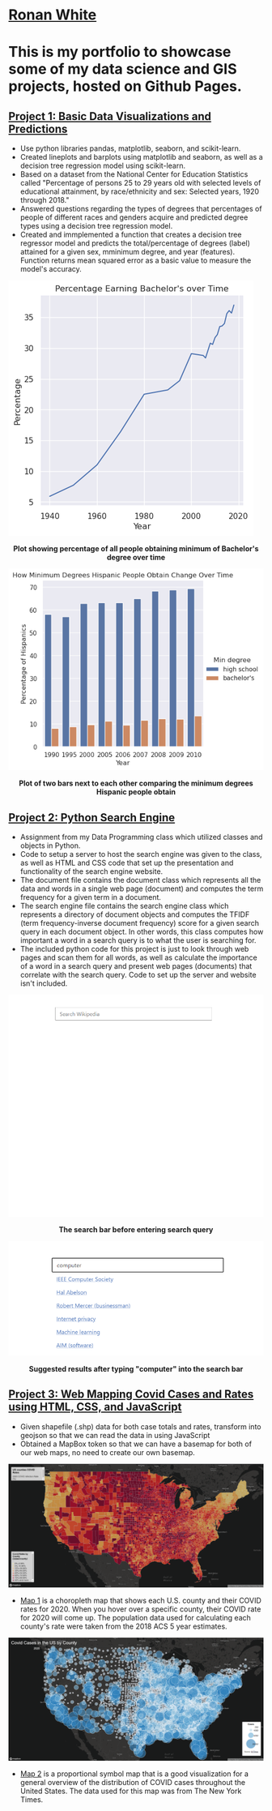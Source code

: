 # [Ronan White](https://www.linkedin.com/in/ronanwhite)

# This is my portfolio to showcase some of my data science and GIS projects, hosted on Github Pages.

## [Project 1: Basic Data Visualizations and Predictions](https://github.com/rpwhite02/Portfolio/tree/main/Project%201)
* Use python libraries pandas, matplotlib, seaborn, and scikit-learn.
* Created lineplots and barplots using matplotlib and seaborn, as well as a decision tree regression model using scikit-learn.
* Based on a dataset from the National Center for Education Statistics called "Percentage of persons 25 to 29 years old with
selected levels of educational attainment, by race/ethnicity and sex: Selected years, 1920 through 2018."
* Answered questions regarding the types of degrees that percentages of people of different races and genders acquire and predicted
degree types using a decision tree regression model.
* Created and immplemented a function that creates a decision tree regressor model and predicts the total/percentage of degrees
(label) attained for a given sex, mminimum degree, and year (features). Function returns mean squared error as a basic value
to measure the model's accuracy.

![](/images/lineplot.png)
<figcaption align = "center">
  <b> Plot showing percentage of all people obtaining minimum of Bachelor's degree over time</b>
</figcaption>


![](/images/hispanicplot.png)
<figcaption align = "center">
  <b>Plot of two bars next to each other comparing the minimum degrees Hispanic people obtain</b>
</figcaption>


## [Project 2: Python Search Engine](https://github.com/rpwhite02/Portfolio/tree/main/Project%202)
* Assignment from my Data Programming class which utilized classes and objects in Python.
* Code to setup a server to host the search engine was given to the class, as well as HTML and CSS
code that set up the presentation and functionality of the search engine website.
* The document file contains the document class which represents all the data and words in a
single web page (document) and computes the term frequency for a given term in a document.
* The search engine file contains the search engine class which represents a directory of document
objects and computes the TFIDF (term frequency-inverse document frequency) score for a given
search query in each document object. In other words, this class computes how important a word
in a search query is to what the user is searching for.
* The included python code for this project is just to look through web pages and scan them for all words, as
well as calculate the importance of a word in a search query and present web pages (documents) that
correlate with the search query. Code to set up the server and website isn't included.

![](/images/searchbar.png)
<figcaption align = "center">
  <b>The search bar before entering search query</b>
</figcaption>


![](/images/searchresults.png)
<figcaption align = "center">
  <b>Suggested results after typing "computer" into the search bar</b>
</figcaption>


## [Project 3: Web Mapping Covid Cases and Rates using HTML, CSS, and JavaScript](https://github.com/rpwhite02/Portfolio/tree/main/Project%204)
* Given shapefile (.shp) data for both case totals and rates, transform into geojson so that we can read
the data in using JavaScript
* Obtained a MapBox token so that we can have a basemap for both of our web maps, no need to create our own basemap.

![](/images/choropleth.png)

* [Map 1](https://rpwhite02.github.io/Portfolio/Project%204/map1.html) is a choropleth map that shows each U.S. county and
their COVID rates for 2020. When you hover over a specific county, their COVID rate for 2020 will come up. The population
data used for calculating each county's rate were taken from the 2018 ACS 5 year estimates.

![](/images/propsymbol.png)

* [Map 2](https://rpwhite02.github.io/Portfolio/Project%204/map2.html) is a proportional symbol map that is a good visualization
for a general overview of the distribution of COVID cases throughout the United States. The data used for this map was from The
New York Times.
